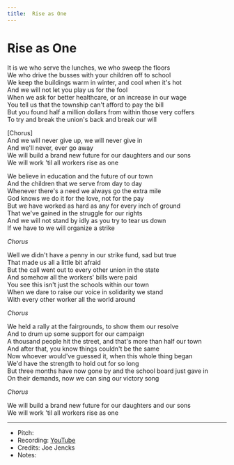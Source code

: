 ```yaml
---
title:  Rise as One
---
```



# Rise as One
  
  
It is we who serve the lunches, we who sweep the floors  
We who drive the busses with your children off to school  
We keep the buildings warm in winter, and cool when it's hot  
And we will not let you play us for the fool  
When we ask for better healthcare, or an increase in our wage  
You tell us that the township can't afford to pay the bill  
But you found half a million dollars from within those very coffers  
To try and break the union's back and break our will  
  
  
[Chorus]  
And we will never give up, we will never give in  
And we'll never, ever go away  
We will build a brand new future for our daughters and our sons  
We will work 'til all workers rise as one  
  
We believe in education and the future of our town  
And the children that we serve from day to day  
Whenever there's a need we always go the extra mile  
God knows we do it for the love, not for the pay  
But we have worked as hard as any for every inch of ground  
That we've gained in the struggle for our rights  
And we will not stand by idly as you try to tear us down  
If we have to we will organize a strike  
  
  
*Chorus*  
  
Well we didn't have a penny in our strike fund, sad but true  
That made us all a little bit afraid  
But the call went out to every other union in the state  
And somehow all the workers' bills were paid  
You see this isn't just the schools within our town  
When we dare to raise our voice in solidarity we stand  
With every other worker all the world around  
  
  
*Chorus*  
  
We held a rally at the fairgrounds, to show them our resolve  
And to drum up some support for our campaign  
A thousand people hit the street, and that's more than half our town  
And after that, you know things couldn't be the same  
Now whoever would've guessed it, when this whole thing began  
We'd have the strength to hold out for so long  
But three months have now gone by and the school board just gave in  
On their demands, now we can sing our victory song  
  
  
*Chorus*  

We will build a brand new future for our daughters and our sons  
We will work 'til all workers rise as one  
  
  


---
* Pitch: 
* Recording: [YouTube](https://www.youtube.com/watch?v=A69eP-kiARk)
* Credits: Joe Jencks
* Notes: 
